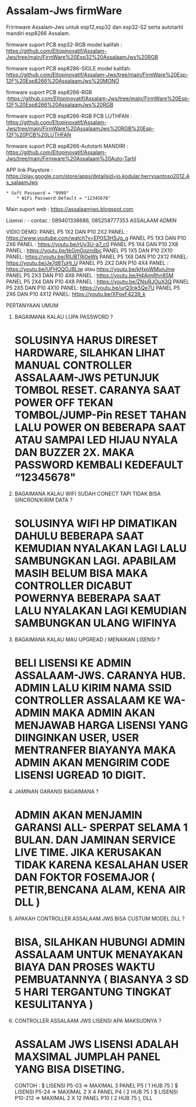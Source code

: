 # Assalam-Jws firmWare
Frirmware Assalam-Jws untuk esp12,esp32 dan esp32-S2 serta autotartil mandiri esp8266 Assalam.

firmware suport PCB esp32-RGB model kalifah : https://github.com/Eltopinovatif/Assalam-Jws/tree/main/FirmWare%20Esp32%20AssalaamJws%20RGB

firmware suport PCB esp8286-SIGLE model kalifah: https://github.com/Eltopinovatif/Assalam-Jws/tree/main/FirmWare%20Esp-12F%20Esp8266%20AssalaamJws%20MONO

firmware suport PCB esp8266-RGB :https://github.com/Eltopinovatif/Assalam-Jws/tree/main/FirmWare%20Esp-12F%20Esp8266%20AssalaamJws%20RGB

firmware suport PCB esp8266-RGB PCB LUTHFAN : https://github.com/Eltopinovatif/Assalam-Jws/tree/main/FirmWare%20AssalaamJws%20RGB%20Esp-12F%20PCB%20LUTHFAN

firmware suport PCB esp8266-Autotarti MANDIRI : https://github.com/Eltopinovatif/Assalam-Jws/tree/main/Firmware%20Assalaam%20Auto-Tartil

APP link Playstore : https://play.google.com/store/apps/detailsid=io.kodular.herrysantoso2012.As_salaamJws

    * Soft Password = "9999"
		* WiFi Password Default = "12345678"
    
Main suport web : https://assalaamjws.blogspot.com

Lisensi :
	- contac : 089401338686, 085258777353 ASSALAAM ADMIN
	
VIDIO DEMO:
PANEL P5 1X2  DAN P10 2X2 PANEL : https://www.youtube.com/watch?v=EP0S3HSJg_g
PANEL P5 1X3  DAN P10 2X6 PANEL : https://youtu.be/rUy3U-a7_c0
PANEL P5 1X4  DAN P10 2X8 PANEL : https://youtu.be/tkGmGqzndbc
PANEL P5 1X5  DAN P10 2X10 PANEL: https://youtu.be/RlUBTRj0eWs
PANEL P5 1X6  DAN P10 2X12 PANEL: https://youtu.be/Je7d8TuHj_U
PANEL P5 2X2  DAN P10 4X4 PANEL : https://youtu.be/UFHOQOJ8Liw  atau  https://youtu.be/kHxpWMunJnw
PANEL P5 2X3  DAN P10 4X6 PANEL : https://youtu.be/H4AjmRhn85M
PANEL P5 2X4  DAN P10 4X8 PANEL : https://youtu.be/ZNsiRJOuX3Q
PANEL P5 2X5  DAN P10 4X10 PANEL: https://youtu.be/urQ3nk5Qe7U
PANEL P5 2X6  DAN P10 4X12 PANEL: https://youtu.be/XPoxF4239_k

PERTANYAAN UMUM

1. BAGAIMANA KALAU LUPA PASSWORD ?

    #  SOLUSINYA HARUS DIRESET HARDWARE, SILAHKAN LIHAT MANUAL CONTROLLER ASSALAAM-JWS PETUNJUK TOMBOL RESET. CARANYA SAAT POWER OFF TEKAN TOMBOL/JUMP-Pin RESET TAHAN LALU POWER ON BEBERAPA SAAT ATAU SAMPAI LED HIJAU NYALA DAN BUZZER 2X. MAKA PASSWORD KEMBALI KEDEFAULT “12345678"

2. BAGAIMANA KALAU WIFI SUDAH CONECT TAPI TIDAK BISA SINCRON/KIRIM DATA ?

   #  SOLUSINYA WIFI HP DIMATIKAN DAHULU BEBERAPA SAAT KEMUDIAN NYALAKAN LAGI LALU SAMBUNGKAN LAGI. APABILAM MASIH BELUM BISA MAKA CONTROLLER DICABUT POWERNYA BEBERAPA SAAT LALU NYALAKAN LAGI KEMUDIAN SAMBUNGKAN ULANG WIFINYA

3. BAGAIMANA KALAU MAU UPGREAD / MENAIKAN LISENSI ?

     #  BELI LISENSI KE ADMIN ASSALAAM-JWS. CARANYA HUB. ADMIN LALU KIRIM NAMA SSID CONTROLLER ASSALAAM KE WA-ADMIN MAKA ADMIN AKAN MENJAWAB HARGA LISENSI YANG DIINGINKAN USER, USER MENTRANFER BIAYANYA MAKA ADMIN AKAN MENGIRIM CODE LISENSI UGREAD 10 DIGIT.

4. JAMINAN GARANSI BAGAIMANA ?

     #  ADMIN AKAN MENJAMIN GARANSI ALL- SPERPAT SELAMA 1 BULAN. DAN JAMINAN SERVICE LIVE TIME. JIKA KERUSAKAN TIDAK KARENA KESALAHAN USER DAN FOKTOR FOSEMAJOR ( PETIR,BENCANA ALAM, KENA AIR DLL )

5. APAKAH CONTROLLER ASSALAAM JWS BISA CUSTUM MODEL DLL ?

   #  BISA, SILAHKAN HUBUNGI ADMIN ASSALAAM UNTUK MENAYAKAN BIAYA DAN PROSES WAKTU PEMBUATANNYA ( BIASANYA 3 SD 5 HARI TERGANTUNG TINGKAT KESULITANYA )

6. CONTROLLER ASSALAAM JWS LISENSI APA MAKSUDNYA ?

   #  ASSALAM JWS LISENSI ADALAH MAXSIMAL JUMPLAH PANEL YANG BISA DISETING.

   CONTOH : $ LISENSI P5-03 =>  MAXIMAL 3 PANEL P5 ( 1 HUB 75 )                                                                    $ LISENSI P5-24 =>  MAXIMAL 2 X 4 PANEL P4 ( 2 HUB 75 )                                                                $ LISENSI P10-212 => MAXIMAL 2 X 12 PANEL P10 ( 2 HUB 75 ), DLL
